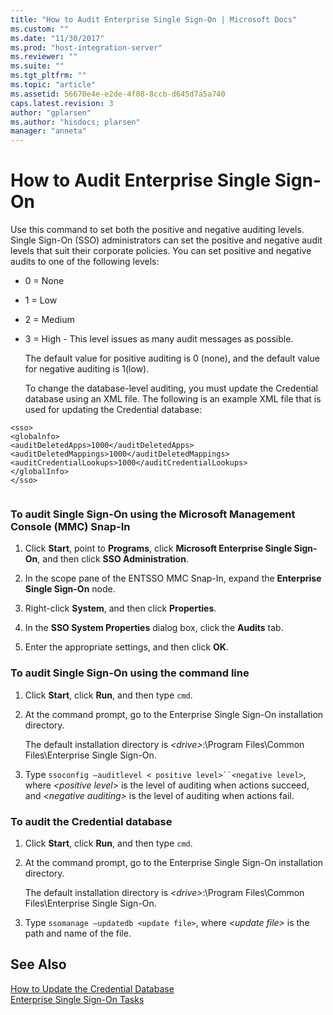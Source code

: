 ```yaml
---
title: "How to Audit Enterprise Single Sign-On | Microsoft Docs"
ms.custom: ""
ms.date: "11/30/2017"
ms.prod: "host-integration-server"
ms.reviewer: ""
ms.suite: ""
ms.tgt_pltfrm: ""
ms.topic: "article"
ms.assetid: 56670e4e-e2de-4f08-8ccb-d645d7a5a740
caps.latest.revision: 3
author: "gplarsen"
ms.author: "hisdocs; plarsen"
manager: "anneta"
---
```

# How to Audit Enterprise Single Sign-On
Use this command to set both the positive and negative auditing levels. Single Sign-On (SSO) administrators can set the positive and negative audit levels that suit their corporate policies. You can set positive and negative audits to one of the following levels:  
  
- 0 = None  
  
- 1 = Low  
  
- 2 = Medium  
  
- 3 = High - This level issues as many audit messages as possible.  
  
  The default value for positive auditing is 0 (none), and the default value for negative auditing is 1(low).  
  
  To change the database-level auditing, you must update the Credential database using an XML file. The following is an example XML file that is used for updating the Credential database:  
  
```  
<sso>  
<globalnfo>  
<auditDeletedApps>1000</auditDeletedApps>  
<auditDeletedMappings>1000</auditDeletedMappings>  
<auditCredentialLookups>1000</auditCredentialLookups>  
</globalInfo>  
</sso>  
  
```  
  
### To audit Single Sign-On using the Microsoft Management Console (MMC) Snap-In  
  
1.  Click **Start**, point to **Programs**, click **Microsoft Enterprise Single Sign-On**, and then click **SSO Administration**.  
  
2.  In the scope pane of the ENTSSO MMC Snap-In, expand the **Enterprise Single Sign-On** node.  
  
3.  Right-click **System**, and then click **Properties**.  
  
4.  In the **SSO System Properties** dialog box, click the **Audits** tab.  
  
5.  Enter the appropriate settings, and then click **OK**.  
  
### To audit Single Sign-On using the command line  
  
1.  Click **Start**, click **Run**, and then type `cmd`.  
  
2.  At the command prompt, go to the Enterprise Single Sign-On installation directory.  
  
     The default installation directory is *\<drive>*:\Program Files\Common Files\Enterprise Single Sign-On.  
  
3.  Type `ssoconfig –auditlevel < positive level>``<negative level>`, where *\<positive level>* is the level of auditing when actions succeed, and *\<negative auditing>* is the level of auditing when actions fail.  
  
### To audit the Credential database  
  
1.  Click **Start**, click **Run**, and then type `cmd`.  
  
2.  At the command prompt, go to the Enterprise Single Sign-On installation directory.  
  
     The default installation directory is *\<drive>*:\Program Files\Common Files\Enterprise Single Sign-On.  
  
3.  Type `ssomanage –updatedb <update file>`, where *\<update file>* is the path and name of the file.  
  
## See Also  
 [How to Update the Credential Database](../esso/how-to-update-the-credential-database.md)   
 [Enterprise Single Sign-On Tasks](../esso/enterprise-single-sign-on-tasks.md)